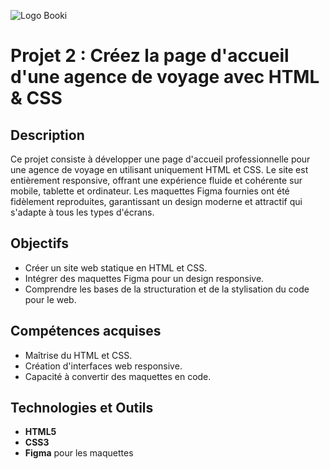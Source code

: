![Logo Booki](./images/logo/Booki.png) <!-- Utilisez le bon chemin vers l'image du logo -->

# Projet 2 : Créez la page d'accueil d'une agence de voyage avec HTML & CSS

## Description
Ce projet consiste à développer une page d'accueil professionnelle pour une agence de voyage en utilisant uniquement HTML et CSS. Le site est entièrement responsive, offrant une expérience fluide et cohérente sur mobile, tablette et ordinateur. Les maquettes Figma fournies ont été fidèlement reproduites, garantissant un design moderne et attractif qui s'adapte à tous les types d'écrans.

## Objectifs
- Créer un site web statique en HTML et CSS.
- Intégrer des maquettes Figma pour un design responsive.
- Comprendre les bases de la structuration et de la stylisation du code pour le web.

## Compétences acquises
- Maîtrise du HTML et CSS.
- Création d'interfaces web responsive.
- Capacité à convertir des maquettes en code.

## Technologies et Outils
- **HTML5**
- **CSS3**
- **Figma** pour les maquettes
